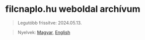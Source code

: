 # filcnaplo.hu weboldal archívum

> Legutóbb frissítve: 2024.05.13.

> Nyelvek: [Magyar](README.md), [English](README_en.md)